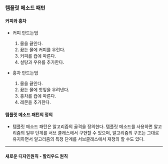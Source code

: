 ### 템플릿 메소드 패턴

#### 커피와 홍차

- 커피 만드는법

  1. 물을 끓인다.
  2. 끓는 물에 커피를 우린다.
  3. 커피를 컵에 따른다.
  4. 설탕과 우유를 추가한다.

- 홍차 만드는법
  1. 물을 끓인다.
  2. 끓는 물에 찻잎을 우려낸다.
  3. 홍차를 컵에 따른다.
  4. 레몬을 추가한다.

#### 템플릿 메소드 패턴의 정의

- 템플릿 메소드 패턴은 알고리즘의 골격을 정의한다. 템플릿 메소드를 사용하면 알고리즘의 일부 단계를 서브 클래스에서 구현할 수 있으며, 알고리즘의 구조는 그대로 유지하면서 알고리즘의 특정 단계를 서브클래스에서 재정의 할 수도 있다.

---

#### 새로운 디자인원칙 - 할리우드 원칙
